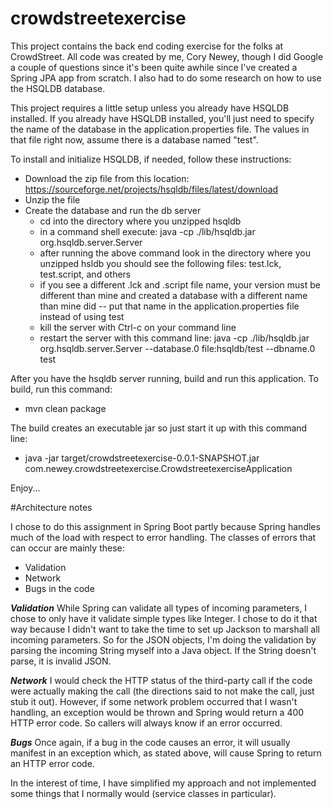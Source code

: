 # crowdstreetexercise

This project contains the back end coding exercise for the folks at CrowdStreet.
All code was created by me, Cory Newey, though I did Google a couple of questions since
it's been quite awhile since I've created a Spring JPA app from scratch. I also had to
do some research on how to use the HSQLDB database.

This project requires a little setup unless you already have HSQLDB installed. If you
already have HSQLDB installed, you'll just need to specify the name of the database
in the application.properties file. The values in that file right now, assume there is
a database named "test".

To install and initialize HSQLDB, if needed, follow these instructions:

* Download the zip file from this location: https://sourceforge.net/projects/hsqldb/files/latest/download
* Unzip the file
* Create the database and run the db server
   + cd into the directory where you unzipped hsqldb
   + in a command shell execute: java -cp ./lib/hsqldb.jar org.hsqldb.server.Server
   + after running the above command look in the directory where you unzipped hsldb you should see the following files: test.lck, test.script, and others
   + if you see a different .lck and .script file name, your version must be different than mine and created a database with a different name than mine did -- put that name in the application.properties file instead of using test
   + kill the server with Ctrl-c on your command line
   + restart the server with this command line: java -cp ./lib/hsqldb.jar org.hsqldb.server.Server --database.0 file:hsqldb/test --dbname.0 test
   
After you have the hsqldb server running, build and run this application. To build, run this command:
* mvn clean package

The build creates an executable jar so just start it up with this command line:
* java -jar target/crowdstreetexercise-0.0.1-SNAPSHOT.jar com.newey.crowdstreetexercise.CrowdstreetexerciseApplication


Enjoy...


#Architecture notes

I chose to do this assignment in Spring Boot partly because Spring handles much of the load
with respect to error handling. The classes of errors that can occur are mainly these:
* Validation
* Network
* Bugs in the code

*__Validation__* While Spring can validate all types of incoming parameters, I chose to only have it validate simple
types like Integer. I chose to do it that way because I didn't want to take the time to set up Jackson
to marshall all incoming parameters. So for the JSON objects, I'm doing the validation by parsing the
incoming String myself into a Java object. If the String doesn't parse, it is invalid JSON.

*__Network__* I would check the HTTP status of the third-party call if the code were actually making
the call (the directions said to not make the call, just stub it out). However, if some network
problem occurred that I wasn't handling, an exception would be thrown and Spring would return a 400
HTTP error code. So callers will always know if an error occurred.

*__Bugs__* Once again, if a bug in the code causes an error, it will usually manifest in an exception
which, as stated above, will cause Spring to return an HTTP error code.


In the interest of time, I have simplified my approach and not implemented some things that I normally would (service classes
in particular).

